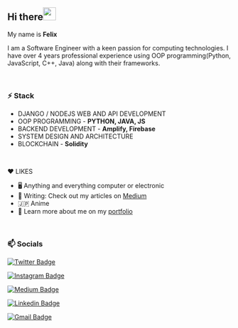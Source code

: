 ## Hi there<img src="https://github.com/TheDudeThatCode/TheDudeThatCode/blob/master/Assets/Hi.gif" width="29px"> 

My name is **Felix**

I am a Software Engineer with a keen passion for computing technologies. I have over 4 years professional experience using OOP programming(Python, JavaScript, C++, Java) along with their frameworks.

<br>

### ⚡ Stack

- DJANGO / NODEJS WEB AND API DEVELOPMENT
- OOP PROGRAMMING - **PYTHON, JAVA, JS**
- BACKEND DEVELOPMENT - **Amplify, Firebase**
- SYSTEM DESIGN AND ARCHITECTURE
- BLOCKCHAIN - **Solidity**

<br>

❤️ LIKES
- 🖥 Anything and everything computer or electronic
- 📝 Writing: Check out my articles on [Medium](https://whyweru.medium.com/)
- 🇯🇵 Anime
- 🔎 Learn more about me on my [portfolio](https://felixwaweru.github.io/who-am-i)

<br>

###  📫 Socials

[![Twitter Badge](https://img.shields.io/badge/Whyweru-1DA1F2?style=for-the-badge&logo=twitter&logoColor=white
)](https://twitter.com/whyweru) 


[![Instagram Badge](https://img.shields.io/badge/Whyweru-E4405F?style=for-the-badge&logo=instagram&logoColor=white
)](https://www.instagram.com/whyweru/)

 [![Medium Badge](https://img.shields.io/badge/Whyweru-12100E?style=for-the-badge&logo=medium&logoColor=white
)](https://whyweru.medium.com/)

[![Linkedin Badge](https://img.shields.io/badge/FelixWaweru-0077B5?style=for-the-badge&logo=linkedin&logoColor=white
)](https://www.linkedin.com/in/felix-waweru-07a314a5/)

[![Gmail Badge](https://img.shields.io/badge/Wawerufelixprojects-D14836?style=for-the-badge&logo=gmail&logoColor=white
)](mailto:wawerufelixprojects@gmail.com)




